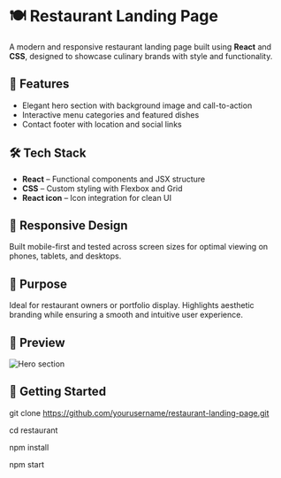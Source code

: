 # 🍽️ Restaurant Landing Page

A modern and responsive restaurant landing page built using **React** and **CSS**, designed to showcase culinary brands with style and functionality.

## 🚀 Features

- Elegant hero section with background image and call-to-action
- Interactive menu categories and featured dishes
- Contact footer with location and social links

## 🛠️ Tech Stack

- **React** – Functional components and JSX structure
- **CSS** – Custom styling with Flexbox and Grid
- **React icon** – Icon integration for clean UI

## 📱 Responsive Design

Built mobile-first and tested across screen sizes for optimal viewing on phones, tablets, and desktops.

## 🎯 Purpose

Ideal for restaurant owners or portfolio display. Highlights aesthetic branding while ensuring a smooth and intuitive user experience.

## 📸 Preview

![Hero section](https://snipboard.io/aTGKi4.jpg)





## 📁 Getting Started

git clone https://github.com/yourusername/restaurant-landing-page.git

cd restaurant

npm install

npm start
